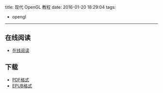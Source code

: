 title: 现代 OpenGL 教程
date: 2016-01-20 18:29:04
tags:
  - opengl
---

<!--more-->

## 在线阅读 ##

+ [在线阅读](http://wiki.jikexueyuan.com/project/modern-opengl-tutorial/)

## 下载 ##

+ [PDF格式](http://wiki.jikexueyuan.com/download/modern-opengl-tutorial/pdf/)
+ [EPUB格式](http://wiki.jikexueyuan.com/download/modern-opengl-tutorial/epub/)